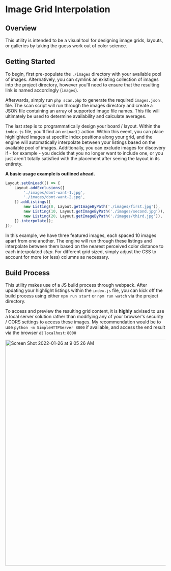 # Image Grid Interpolation

## Overview

This utility is intended to be a visual tool for designing image grids, layouts, or galleries by taking the
guess work out of color science.

## Getting Started

To begin, first pre-populate the `./images` directory with your available pool of images. Alternatively,
you can symlink an existing collection of images into the project directory, however you'll need to ensure that
the resulting link is named accordingly (`images`).

Afterwards, simply run `php scan.php` to generate the required `images.json` file. The scan script will
run through the images directory and create a JSON file containing an array of supported image file names. This file
will ultimately be used to determine availability and calculate averages.

The last step is to programmatically design your board / layout. Within the `index.js` file, you'll find
an `onLoad()` action. Within this event, you can place highlighted images at specific index positions along your grid,
and the engine will automatically interpolate between your listings based on the available pool of images.
Additionally, you can exclude images for discovery if - for example - you decide that you no longer want
to include one, or you just aren't totally satisfied with the placement after seeing the layout in its entirety.

**A basic usage example is outlined ahead.**

```js
Layout.setOnLoad(() => {
    Layout.addExclusions([
        './images/dont-want-1.jpg',
        './images/dont-want-2.jpg',
    ]).addListings([
        new Listing(0, Layout.getImageByPath('./images/first.jpg')),
        new Listing(10, Layout.getImageByPath('./images/second.jpg')),
        new Listing(20, Layout.getImageByPath('./images/third.jpg')),
    ]).interpolate();
});
```

In this example, we have three featured images, each spaced 10 images apart from one another. The engine
will run through these listings and interpolate between them based on the nearest perceived color distance to
each interpolated *step*. For different grid sized, simply adjust the CSS to account for more (or less) columns
as necessary.

## Build Process

This utility makes use of a JS build process through webpack. After updating your highlight listings within the
`index.js` file, you can kick off the build process using either `npm run start` or `npm run watch` via the project
directory.

To access and preview the resulting grid content, it is **highly** advised to use a local server solution rather than
modifying any of your browser's security / CORS settings to access these images. My recommendation would be to use
`python -m SimpleHTTPServer 8000` if available, and access the end result via the browser at `localhost:8000`

<img width="711" alt="Screen Shot 2022-01-26 at 9 05 26 AM" src="https://user-images.githubusercontent.com/21268999/151177429-1de1a4d8-cfab-4abc-803a-4da0330a7b04.png">
